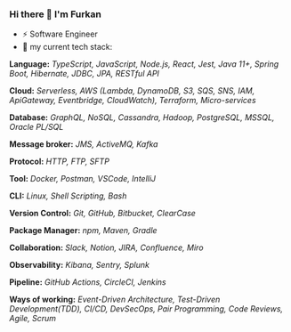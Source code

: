 ### Hi there 👋 I'm Furkan

- ⚡ Software Engineer
- 🌱 my current tech stack: 

**Language:** *TypeScript, JavaScript, Node.js, React, Jest, Java 11+, Spring Boot, Hibernate, JDBC, JPA, RESTful API*

**Cloud:** *Serverless, AWS (Lambda, DynamoDB, S3, SQS, SNS, IAM, ApiGateway, Eventbridge, CloudWatch), Terraform, Micro-services*

**Database:** *GraphQL, NoSQL, Cassandra, Hadoop, PostgreSQL, MSSQL, Oracle PL/SQL*

**Message broker:** *JMS, ActiveMQ, Kafka*

**Protocol:** *HTTP, FTP, SFTP*

**Tool:** *Docker, Postman, VSCode, IntelliJ*

**CLI:** *Linux, Shell Scripting, Bash*

**Version Control:** *Git, GitHub, Bitbucket, ClearCase*

**Package Manager:** *npm, Maven, Gradle*

**Collaboration:** *Slack, Notion, JIRA, Confluence, Miro*

**Observability:** *Kibana, Sentry, Splunk*

**Pipeline:**  *GitHub Actions, CircleCI, Jenkins*

**Ways of working:** *Event-Driven Architecture, Test-Driven Development(TDD), CI/CD, DevSecOps, Pair Programming, Code Reviews, Agile, Scrum*
